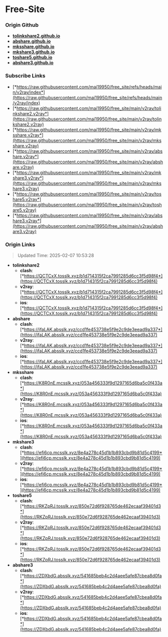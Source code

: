 # Free-Site

### Origin Github

- [**tolinkshare2.github.io**](https://github.com/tolinkshare2/tolinkshare2.github.io)
- [**abshare.github.io**](https://github.com/abshare/abshare.github.io)
- [**mksshare.github.io**](https://github.com/mksshare/mksshare.github.io)
- [**mkshare3.github.io**](https://github.com/mkshare3/mkshare3.github.io)
- [**toshare5.github.io**](https://github.com/toshare5/toshare5.github.io)
- [**abshare3.github.io**](https://github.com/abshare3/abshare3.github.io)

### Subscribe Links

- [*https://raw.githubusercontent.com/mai19950/free_site/refs/heads/main/v2ray/index*](https://raw.githubusercontent.com/mai19950/free_site/refs/heads/main/v2ray/index)
- [*https://raw.githubusercontent.com/mai19950/free_site/main/v2ray/tolinkshare2.v2ray*](https://raw.githubusercontent.com/mai19950/free_site/main/v2ray/tolinkshare2.v2ray)
- [*https://raw.githubusercontent.com/mai19950/free_site/main/v2ray/mksshare.v2ray*](https://raw.githubusercontent.com/mai19950/free_site/main/v2ray/mksshare.v2ray)
- [*https://raw.githubusercontent.com/mai19950/free_site/main/v2ray/abshare.v2ray*](https://raw.githubusercontent.com/mai19950/free_site/main/v2ray/abshare.v2ray)
- [*https://raw.githubusercontent.com/mai19950/free_site/main/v2ray/mkshare3.v2ray*](https://raw.githubusercontent.com/mai19950/free_site/main/v2ray/mkshare3.v2ray)
- [*https://raw.githubusercontent.com/mai19950/free_site/main/v2ray/toshare5.v2ray*](https://raw.githubusercontent.com/mai19950/free_site/main/v2ray/toshare5.v2ray)
- [*https://raw.githubusercontent.com/mai19950/free_site/main/v2ray/abshare3.v2ray*](https://raw.githubusercontent.com/mai19950/free_site/main/v2ray/abshare3.v2ray)

### Origin Links

> Updated Time: 2025-02-07 10:53:28

- **tolinkshare2**
  - **clash**: [*https://QCTCxX.tosslk.xyz/b1d714315f2ca7991285d6cc3f5d98f4*](https://QCTCxX.tosslk.xyz/b1d714315f2ca7991285d6cc3f5d98f4)
  - **v2ray**: [*https://QCTCxX.tosslk.xyz/b1d714315f2ca7991285d6cc3f5d98f4*](https://QCTCxX.tosslk.xyz/b1d714315f2ca7991285d6cc3f5d98f4)
  - **ios**: [*https://QCTCxX.tosslk.xyz/b1d714315f2ca7991285d6cc3f5d98f4*](https://QCTCxX.tosslk.xyz/b1d714315f2ca7991285d6cc3f5d98f4)
- **abshare**
  - **clash**: [*https://ifaLAK.absslk.xyz/ccd1fe453738e5f9e2c9de3eead9a337*](https://ifaLAK.absslk.xyz/ccd1fe453738e5f9e2c9de3eead9a337)
  - **v2ray**: [*https://ifaLAK.absslk.xyz/ccd1fe453738e5f9e2c9de3eead9a337*](https://ifaLAK.absslk.xyz/ccd1fe453738e5f9e2c9de3eead9a337)
  - **ios**: [*https://ifaLAK.absslk.xyz/ccd1fe453738e5f9e2c9de3eead9a337*](https://ifaLAK.absslk.xyz/ccd1fe453738e5f9e2c9de3eead9a337)
- **mksshare**
  - **clash**: [*https://K8R0nE.mcsslk.xyz/053a456333f9d1297165d6ba5c0f433a*](https://K8R0nE.mcsslk.xyz/053a456333f9d1297165d6ba5c0f433a)
  - **v2ray**: [*https://K8R0nE.mcsslk.xyz/053a456333f9d1297165d6ba5c0f433a*](https://K8R0nE.mcsslk.xyz/053a456333f9d1297165d6ba5c0f433a)
  - **ios**: [*https://K8R0nE.mcsslk.xyz/053a456333f9d1297165d6ba5c0f433a*](https://K8R0nE.mcsslk.xyz/053a456333f9d1297165d6ba5c0f433a)
- **mkshare3**
  - **clash**: [*https://efi6cp.mcsslk.xyz/8e4a278c45d1b1b893cbd9b81d5c4199*](https://efi6cp.mcsslk.xyz/8e4a278c45d1b1b893cbd9b81d5c4199)
  - **v2ray**: [*https://efi6cp.mcsslk.xyz/8e4a278c45d1b1b893cbd9b81d5c4199*](https://efi6cp.mcsslk.xyz/8e4a278c45d1b1b893cbd9b81d5c4199)
  - **ios**: [*https://efi6cp.mcsslk.xyz/8e4a278c45d1b1b893cbd9b81d5c4199*](https://efi6cp.mcsslk.xyz/8e4a278c45d1b1b893cbd9b81d5c4199)
- **toshare5**
  - **clash**: [*https://RKZpRJ.tosslk.xyz/850e72d6f928765de462ecaaf39401d3*](https://RKZpRJ.tosslk.xyz/850e72d6f928765de462ecaaf39401d3)
  - **v2ray**: [*https://RKZpRJ.tosslk.xyz/850e72d6f928765de462ecaaf39401d3*](https://RKZpRJ.tosslk.xyz/850e72d6f928765de462ecaaf39401d3)
  - **ios**: [*https://RKZpRJ.tosslk.xyz/850e72d6f928765de462ecaaf39401d3*](https://RKZpRJ.tosslk.xyz/850e72d6f928765de462ecaaf39401d3)
- **abshare3**
  - **clash**: [*https://ZDXbdG.absslk.xyz/541685beb4c2d4aee5afe87cbea8d0fa*](https://ZDXbdG.absslk.xyz/541685beb4c2d4aee5afe87cbea8d0fa)
  - **v2ray**: [*https://ZDXbdG.absslk.xyz/541685beb4c2d4aee5afe87cbea8d0fa*](https://ZDXbdG.absslk.xyz/541685beb4c2d4aee5afe87cbea8d0fa)
  - **ios**: [*https://ZDXbdG.absslk.xyz/541685beb4c2d4aee5afe87cbea8d0fa*](https://ZDXbdG.absslk.xyz/541685beb4c2d4aee5afe87cbea8d0fa)
